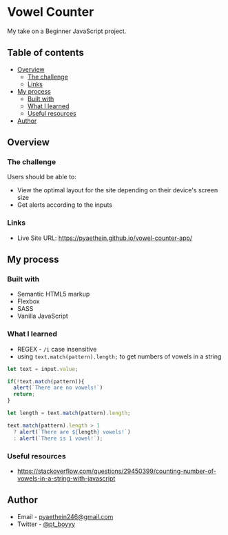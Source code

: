 # Vowel Counter

My take on a Beginner JavaScript project.

## Table of contents

- [Overview](#overview)
  - [The challenge](#the-challenge)
  - [Links](#links)
- [My process](#my-process)
  - [Built with](#built-with)
  - [What I learned](#what-i-learned)
  - [Useful resources](#useful-resources)
- [Author](#author)

## Overview

### The challenge

Users should be able to:

- View the optimal layout for the site depending on their device's screen size
- Get alerts according to the inputs

### Links

- Live Site URL: https://pyaethein.github.io/vowel-counter-app/

## My process

### Built with

- Semantic HTML5 markup
- Flexbox
- SASS
- Vanilla JavaScript

### What I learned

- REGEX - `/i` case insensitive 
- using `text.match(pattern).length;` to get numbers of vowels in a string

```js
let text = input.value;

if(!text.match(pattern)){
  alert(`There are no vowels!`)
  return;
}

let length = text.match(pattern).length;

text.match(pattern).length > 1 
  ? alert(`There are ${length} vowels!`)
  : alert(`There is 1 vowel!`);
```

### Useful resources

- https://stackoverflow.com/questions/29450399/counting-number-of-vowels-in-a-string-with-javascript

## Author

- Email - pyaethein246@gmail.com
- Twitter - [@pt_boyyy](https://www.twitter.com/pt_boyyy)